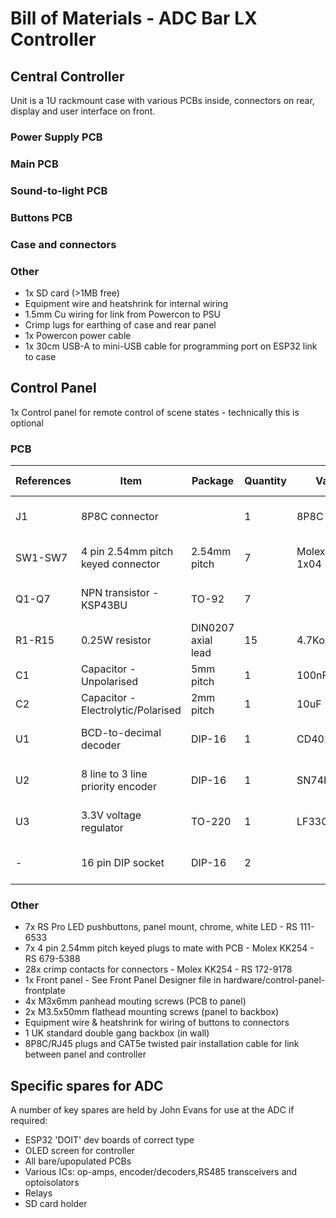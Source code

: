 # Bill of Materials - ADC Bar LX Controller

## Central Controller 
Unit is a 1U rackmount case with various PCBs inside, connectors on rear, display and user interface on front.

### Power Supply PCB

### Main PCB

### Sound-to-light PCB

### Buttons PCB

### Case and connectors

### Other
- 1x SD card (>1MB free)
- Equipment wire and heatshrink for internal wiring
- 1.5mm Cu wiring for link from Powercon to PSU
- Crimp lugs for earthing of case and rear panel
- 1x Powercon power cable
- 1x 30cm USB-A to mini-USB cable for programming port on ESP32 link to case 

## Control Panel
1x Control panel for remote control of scene states - technically this is optional
### PCB 
|References|Item                              |Package           |Quantity|Value           |Supplier and ref|
|----------|----------------------------------|------------------|--------|----------------|----------------|
|J1        |8P8C connector                    |                  |1       |8P8C            |RS 331-6443     |
|SW1-SW7   |4 pin 2.54mm pitch keyed connector|2.54mm pitch      |7       |Molex KK254 1x04|RS 792-2881     |
|Q1-Q7     |NPN transistor - KSP43BU          |TO-92             |7       |                |RS 806-4620     |
|R1-R15    |0.25W resistor                    |DIN0207 axial lead|15      |4.7Kohm         |Generic         |
|C1        |Capacitor - Unpolarised           |5mm pitch         |1       |100nF           |Generic         |
|C2        |Capacitor - Electrolytic/Polarised|2mm pitch         |1       |10uF            |Generic         |
|U1        |BCD-to-decimal decoder            |DIP-16            |1       |CD4028BEE4      |RS 145-0465     |
|U2        |8 line to 3 line priority encoder |DIP-16            |1       |SN74HC148       |RS 443-053      |
|U3        |3.3V voltage regulator            |TO-220            |1       |LF33CV          |RS 355-4128     |
|-         |16 pin DIP socket                 |DIP-16            |2       |                |RS 674-2432     |
### Other
- 7x RS Pro LED pushbuttons, panel mount, chrome, white LED - RS 111-6533
- 7x 4 pin 2.54mm pitch keyed plugs to mate with PCB - Molex KK254 - RS 679-5388
- 28x crimp contacts for connectors - Molex KK254 - RS 172-9178
- 1x Front panel - See Front Panel Designer file in hardware/control-panel-frontplate
- 4x M3x6mm panhead mouting screws (PCB to panel) 
- 2x M3.5x50mm flathead mounting screws (panel to backbox)
- Equipment wire & heatshrink for wiring of buttons to connectors
- 1 UK standard double gang backbox (in wall)
- 8P8C/RJ45 plugs and CAT5e twisted pair installation cable for link between panel and controller

## Specific spares for ADC
A number of key spares are held by John Evans for use at the ADC if required: 
- ESP32 'DOIT' dev boards of correct type
- OLED screen for controller
- All bare/upopulated PCBs 
- Various ICs: op-amps, encoder/decoders,RS485 transceivers and optoisolators 
- Relays
- SD card holder 
